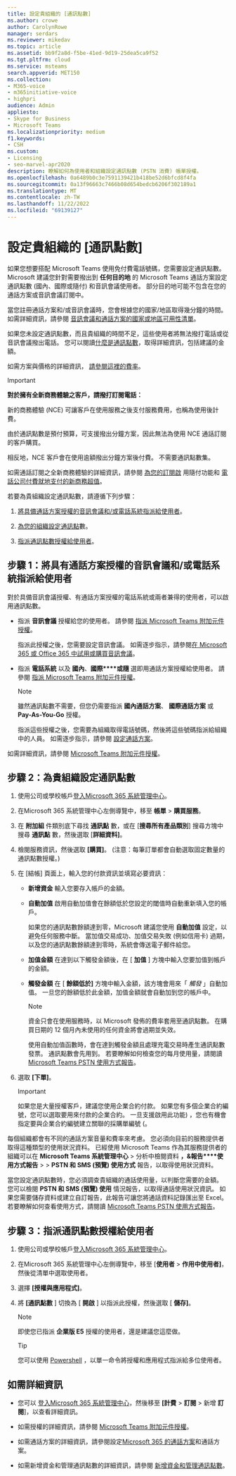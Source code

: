 ```yaml
---
title: 設定貴組織的 [通訊點數]
ms.author: crowe
author: CarolynRowe
manager: serdars
ms.reviewer: mikedav
ms.topic: article
ms.assetid: bb9f2a8d-f5be-41ed-9d19-25dea5ca9f52
ms.tgt.pltfrm: cloud
ms.service: msteams
search.appverid: MET150
ms.collection:
- M365-voice
- m365initiative-voice
- highpri
audience: Admin
appliesto:
- Skype for Business
- Microsoft Teams
ms.localizationpriority: medium
f1.keywords:
- CSH
ms.custom:
- Licensing
- seo-marvel-apr2020
description: 瞭解如何為使用者和組織設定通訊點數 (PSTN 消費) 帳單授權。
ms.openlocfilehash: 0a6489b0c3e7591139421b418be52d6bfcd8f4fa
ms.sourcegitcommit: 0a13f96663c7466b08d654bedcb6206f302189a1
ms.translationtype: MT
ms.contentlocale: zh-TW
ms.lasthandoff: 11/22/2022
ms.locfileid: "69139127"
---
```

# <a name="set-up-communications-credits-for-your-organization"></a>設定貴組織的 [通訊點數]

如果您想要搭配 Microsoft Teams 使用免付費電話號碼，您需要設定通訊點數。 Microsoft 建議您針對需要撥出到 **任何目的地** 的 Microsoft Teams 通話方案設定通訊點數 (國內、國際或隨付) 和音訊會議使用者。 部分目的地可能不包含在您的通話方案或音訊會議訂閱中。

當您註冊通話方案和/或音訊會議時，您會根據您的國家/地區取得幾分鐘的時間。 如需詳細資訊，請參閱 [音訊會議和通話方案的國家或地區可用性清單](./country-and-region-availability-for-audio-conferencing-and-calling-plans/country-and-region-availability-for-audio-conferencing-and-calling-plans.md#select-your-country-or-region-to-see-whats-available-for-your-organization)。

如果您未設定通訊點數，而且貴組織的時間不足，這些使用者將無法撥打電話或從音訊會議撥出電話。 您可以閱讀[什麼是通訊點數](what-are-communications-credits.md)，取得詳細資訊，包括建議的金額。
  
如需方案與價格的詳細資訊， [請參閱這裡的費率](https://go.microsoft.com/fwlink/p/?LinkId=799523)。

> [!IMPORTANT]
> **對於擁有全新商務體驗之客戶，請撥打訂閱電話：**
>
> 新的商務體驗 (NCE) 可讓客戶在使用服務之後支付服務費用，也稱為使用後計費。
>
> 由於通訊點數是預付預算，可支援撥出分鐘方案，因此無法為使用 NCE 通話訂閱的客戶購買。
>
> 相反地，NCE 客戶會在使用逾額撥出分鐘方案後付費。 不需要通訊點數集。
>
> 如需通話訂閱之全新商務體驗的詳細資訊，請參閱 [為您的訂閱啟](/microsoft-365/commerce/subscriptions/manage-pay-as-you-go-services) 用隨付功能和 [電話公司付費就地支付的新商務超值](/partner-center/new-commerce-telco-payg)。

若要為貴組織設定通訊點數，請遵循下列步驟：

1. [將具備通話方案授權的音訊會議和/或電話系統指派給使用者](#step-1-assign-an-audio-conferencing-andor-phone-system-with-calling-plan-license-to-your-users)。

2. [為您的組織設定通訊點](#step-2-set-up-communications-credits-for-your-organization)數。

3. [指派通訊點數授權給使用者](#step-3-assign-a-communications-credits-license-to-users)。
  
## <a name="step-1-assign-an-audio-conferencing-andor-phone-system-with-calling-plan-license-to-your-users"></a>步驟 1：將具有通話方案授權的音訊會議和/或電話系統指派給使用者
  
對於具備音訊會議授權、有通話方案授權的電話系統或兩者兼得的使用者，可以啟用通訊點數。
  
- 指派 **音訊會議** 授權給您的使用者。 請參閱 [指派 Microsoft Teams 附加元件授權](./teams-add-on-licensing/microsoft-teams-add-on-licensing.md)。

  指派此授權之後，您需要設定音訊會議。 如需逐步指示，請參閱[在 Microsoft 365 或 Office 365 中試用或購買音訊會議](try-or-purchase-audio-conferencing-in-office-365-for-teams.md)。

- 指派 **電話系統** 以及 **國內**、**國際****或隨** 選即用通話方案授權給使用者。 請參閱 [指派 Microsoft Teams 附加元件授權](./teams-add-on-licensing/microsoft-teams-add-on-licensing.md)。

  > [!NOTE]
  > 雖然通訊點數不需要，但您仍需要指派 **國內通話方案**、 **國際通話方案** 或 **Pay-As-You-Go** 授權。
  
  指派這些授權之後，您需要為組織取得電話號碼，然後將這些號碼指派給組織中的人員。 如需逐步指示，請參閱 [設定通話方案](set-up-calling-plans.md)。

如需詳細資訊，請參閱 [Microsoft Teams 附加元件授權](./teams-add-on-licensing/microsoft-teams-add-on-licensing.md)。
  
## <a name="step-2-set-up-communications-credits-for-your-organization"></a>步驟 2：為貴組織設定通訊點數

1. 使用公司或學校帳戶[登入Microsoft 365 系統管理中心](https://portal.office.com/Adminportal)。

2. 在Microsoft 365 系統管理中心左側導覽中，移至 **帳單**  >  **購買服務**。

3. 在 **附加組** 件類別底下尋找 **通訊點** 數，或在 [**搜尋所有產品類別**] 搜尋方塊中搜尋 **通訊點** 數，然後選取 [**詳細資料]**。

4. 檢閱服務資訊，然後選取 **[購買]**。  (注意：每筆訂單都會自動選取固定數量的通訊點數授權。) 

5. 在 [結帳] 頁面上，輸入您的付款資訊並填寫必要資訊：

   - **新增資金** 輸入您要存入帳戶的金額。

   - **自動加值** 啟用自動加值會在餘額低於您設定的閾值時自動重新填入您的帳戶。

     如果您的通訊點數餘額達到零，Microsoft 建議您使用 **自動加值** 設定，以避免任何服務中斷。 當加值交易成功、加值交易失敗 (例如信用卡) 過期，以及您的通訊點數餘額達到零時，系統會傳送電子郵件給您。

   - **加值金額** 在達到以下觸發金額後，在 [ **加值** ] 方塊中輸入您要加值到帳戶的金額。

   - **觸發金額** 在 [ **餘額低於]** 方塊中輸入金額，該方塊會用來「 *觸發*  」自動加值。 一旦您的餘額低於此金額，加值金額就會自動加到您的帳戶中。

      > [!NOTE]
     > 資金只會在使用服務時，以 Microsoft 發佈的費率套用至通訊點數。 在購買日期的 12 個月內未使用的任何資金將會過期並失效。
     >
     > 使用自動加值函數時，會在達到觸發金額且處理充電交易時產生通訊點數發票。 通訊點數會先用到。 若要瞭解如何檢查您的每月使用量，請閱讀 [Microsoft Teams PSTN 使用方式報告](/microsoftteams/teams-analytics-and-reports/pstn-usage-report)。

6. 選取 **[下單]**。

    >[!IMPORTANT]
    >如果您是大量授權客戶，建議您使用企業合約付款。 如果您有多個企業合約編號，您可以選取要用來付款的企業合約。 一旦支援啟用此功能) ，您也有機會指定要與企業合約編號建立關聯的採購單編號 (。

每個組織都會有不同的通話方案音量和費率來考慮。 您必須向目前的服務提供者取得這種類型的使用狀況資料。 已經使用 Microsoft Teams 作為其服務提供者的組織可以在 **Microsoft Teams 系統管理中心**  >  分析中檢閱資料 **，&報告****使用方式報告**  >   >  **PSTN 和 SMS (預覽) 使用方式** 報告，以取得使用狀況資料。
  
當您設定通訊點數時，您必須調查貴組織的通話使用量，以判斷您需要的金額。 您可以檢閱 **PSTN 和 SMS (預覽) 使用** 情況報告，以取得通話使用狀況資訊。 如果您需要儲存資料或建立自訂報告，此報告可讓您將通話資料記錄匯出至 Excel。 若要瞭解如何查看使用方式，請閱讀 [Microsoft Teams PSTN 使用方式報告](/microsoftteams/teams-analytics-and-reports/pstn-usage-report)。
  
## <a name="step-3-assign-a-communications-credits-license-to-users"></a>步驟 3：指派通訊點數授權給使用者

1. 使用公司或學校帳戶[登入Microsoft 365 系統管理中心](https://portal.office.com/Adminportal)。

2. 在Microsoft 365 系統管理中心左側導覽中，移至 [**使用者**  >  **作用中使用者]**，然後從清單中選取使用者。

3. 選擇 **[授權與應用程式]**。

4. 將 **[通訊點數** ] 切換為 [ **開啟** ] 以指派此授權，然後選取 [ **儲存]**。

    > [!NOTE]
    > 即使您已指派 **企業版 E5** 授權的使用者，還是建議您這麼做。

    > [!TIP]
    > 您可以使用 [Powershell](/powershell/module/skype/?view=skype-ps&preserve-view=true) ，以單一命令將授權和應用程式指派給多位使用者。
  
## <a name="for-more-information"></a>如需詳細資訊

- 您可以 [登入Microsoft 365 系統管理中心](https://portal.office.com/adminportal/home?add=sub&amp;adminportal=1#/catalog)，然後移至 **[計費**  >  **訂閱**  >  新增 **訂閱**]，以查看詳細資訊。
  
- 如需授權的詳細資訊，請參閱 [Microsoft Teams 附加元件授權](./teams-add-on-licensing/microsoft-teams-add-on-licensing.md)。

- 如需通話方案的詳細資訊，請參閱設定[Microsoft 365 的通話](calling-plans-for-office-365.md)[方案](set-up-calling-plans.md)和通話方案。

- 如需新增資金和管理通訊點數的詳細資訊，請參閱 [新增資金和管理通訊點數](add-funds-and-manage-communications-credits.md)。
